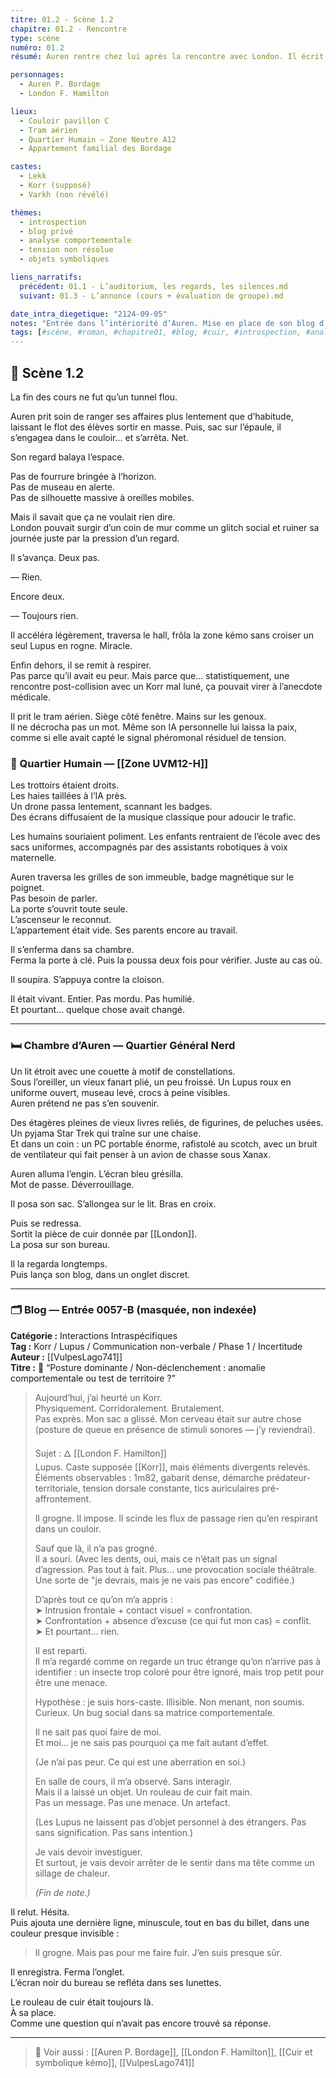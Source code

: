 ```yaml
---
titre: 01.2 - Scène 1.2
chapitre: 01.2 - Rencontre
type: scène
numéro: 01.2
résumé: Auren rentre chez lui après la rencontre avec London. Il écrit une entrée masquée sur son blog et analyse l’événement en détail.

personnages:
  - Auren P. Bordage
  - London F. Hamilton

lieux:
  - Couloir pavillon C
  - Tram aérien
  - Quartier Humain — Zone Neutre A12
  - Appartement familial des Bordage

castes:
  - Lekk
  - Korr (supposé)
  - Varkh (non révélé)

thèmes:
  - introspection
  - blog privé
  - analyse comportementale
  - tension non résolue
  - objets symboliques

liens_narratifs:
  précédent: 01.1 - L’auditorium, les regards, les silences.md
  suivant: 01.3 - L’annonce (cours + évaluation de groupe).md

date_intra_diegetique: "2124-09-05"
notes: "Entrée dans l’intériorité d’Auren. Mise en place de son blog d’analyse. L’objet laissé par London devient le premier totem de leur lien implicite. Scène capitale pour poser la voix intérieure d’Auren."
tags: [#scène, #roman, #chapitre01, #blog, #cuir, #introspection, #analyse, #relation_naissante]
---
```


## 📝 Scène 1.2

La fin des cours ne fut qu’un tunnel flou.

Auren prit soin de ranger ses affaires plus lentement que d’habitude, laissant le flot des élèves sortir en masse. Puis, sac sur l’épaule, il s’engagea dans le couloir… et s’arrêta. Net.

Son regard balaya l’espace.

Pas de fourrure bringée à l’horizon.  
Pas de museau en alerte.  
Pas de silhouette massive à oreilles mobiles.

Mais il savait que ça ne voulait rien dire.  
London pouvait surgir d’un coin de mur comme un glitch social et ruiner sa journée juste par la pression d’un regard.

Il s’avança. Deux pas.

— Rien.

Encore deux.

— Toujours rien.

Il accéléra légèrement, traversa le hall, frôla la zone kémo sans croiser un seul Lupus en rogne. Miracle.

Enfin dehors, il se remit à respirer.  
Pas parce qu’il avait eu peur. Mais parce que... statistiquement, une rencontre post-collision avec un Korr mal luné, ça pouvait virer à l’anecdote médicale.

Il prit le tram aérien. Siège côté fenêtre. Mains sur les genoux.  
Il ne décrocha pas un mot. Même son IA personnelle lui laissa la paix, comme si elle avait capté le signal phéromonal résiduel de tension.

### 📍 Quartier Humain — [[Zone UVM12-H]]

Les trottoirs étaient droits.  
Les haies taillées à l’IA près.  
Un drone passa lentement, scannant les badges.  
Des écrans diffusaient de la musique classique pour adoucir le trafic.

Les humains souriaient poliment. Les enfants rentraient de l’école avec des sacs uniformes, accompagnés par des assistants robotiques à voix maternelle.

Auren traversa les grilles de son immeuble, badge magnétique sur le poignet.  
Pas besoin de parler.  
La porte s’ouvrit toute seule.  
L’ascenseur le reconnut.  
L’appartement était vide. Ses parents encore au travail.

Il s’enferma dans sa chambre.  
Ferma la porte à clé. Puis la poussa deux fois pour vérifier. Juste au cas où.

Il soupira. S’appuya contre la cloison.

Il était vivant. Entier. Pas mordu. Pas humilié.  
Et pourtant... quelque chose avait changé.

---

### 🛏️ Chambre d’Auren — Quartier Général Nerd

Un lit étroit avec une couette à motif de constellations.  
Sous l’oreiller, un vieux fanart plié, un peu froissé. Un Lupus roux en uniforme ouvert, museau levé, crocs à peine visibles.  
Auren prétend ne pas s’en souvenir.

Des étagères pleines de vieux livres reliés, de figurines, de peluches usées.  
Un pyjama Star Trek qui traîne sur une chaise.  
Et dans un coin : un PC portable énorme, rafistolé au scotch, avec un bruit de ventilateur qui fait penser à un avion de chasse sous Xanax.

Auren alluma l’engin. L’écran bleu grésilla.  
Mot de passe. Déverrouillage.

Il posa son sac. S’allongea sur le lit. Bras en croix.

Puis se redressa.  
Sortit la pièce de cuir donnée par [[London]].  
La posa sur son bureau.

Il la regarda longtemps.  
Puis lança son blog, dans un onglet discret.

---

### 🗂️ Blog — Entrée 0057-B (masquée, non indexée)

**Catégorie :** Interactions Intraspécifiques  
**Tag :** Korr / Lupus / Communication non-verbale / Phase 1 / Incertitude  
**Auteur :** [[VulpesLago741]]  
**Titre :** 📎 “Posture dominante / Non-déclenchement : anomalie comportementale ou test de territoire ?”

> Aujourd’hui, j’ai heurté un Korr.  
> Physiquement. Corridoralement. Brutalement.  
> Pas exprès. Mon sac a glissé. Mon cerveau était sur autre chose (posture de queue en présence de stimuli sonores — j’y reviendrai).  
>
> Sujet : 🜂 [[London F. Hamilton]]  
> Lupus. Caste supposée [[Korr]], mais éléments divergents relevés.  
> Éléments observables : 1m82, gabarit dense, démarche prédateur-territoriale, tension dorsale constante, tics auriculaires pré-affrontement.  
>
> Il grogne. Il impose. Il scinde les flux de passage rien qu’en respirant dans un couloir.  
>
> Sauf que là, il n’a pas grogné.  
> Il a souri. (Avec les dents, oui, mais ce n’était pas un signal d’agression. Pas tout à fait. Plus… une provocation sociale théâtrale. Une sorte de "je devrais, mais je ne vais pas encore" codifiée.)  
>
> D’après tout ce qu’on m’a appris :  
> ➤ Intrusion frontale + contact visuel = confrontation.  
> ➤ Confrontation + absence d’excuse (ce qui fut mon cas) = conflit.  
> ➤ Et pourtant… rien.  
>
> Il est reparti.  
> Il m’a regardé comme on regarde un truc étrange qu’on n’arrive pas à identifier : un insecte trop coloré pour être ignoré, mais trop petit pour être une menace.  
>
> Hypothèse : je suis hors-caste. Illisible. Non menant, non soumis. Curieux. Un bug social dans sa matrice comportementale.  
>
> Il ne sait pas quoi faire de moi.  
> Et moi… je ne sais pas pourquoi ça me fait autant d’effet.  
>
> (Je n’ai pas peur. Ce qui est une aberration en soi.)  
>
> En salle de cours, il m’a observé. Sans interagir.  
> Mais il a laissé un objet. Un rouleau de cuir fait main.  
> Pas un message. Pas une menace. Un artefact.  
>
> (Les Lupus ne laissent pas d’objet personnel à des étrangers. Pas sans signification. Pas sans intention.)  
>
> Je vais devoir investiguer.  
> Et surtout, je vais devoir arrêter de le sentir dans ma tête comme un sillage de chaleur.  
>
> *(Fin de note.)*

Il relut. Hésita.  
Puis ajouta une dernière ligne, minuscule, tout en bas du billet, dans une couleur presque invisible :

> Il grogne. Mais pas pour me faire fuir. J’en suis presque sûr.

Il enregistra. Ferma l’onglet.  
L’écran noir du bureau se refléta dans ses lunettes.

Le rouleau de cuir était toujours là.  
À sa place.  
Comme une question qui n’avait pas encore trouvé sa réponse.

---

> 🔗 Voir aussi : [[Auren P. Bordage]], [[London F. Hamilton]], [[Cuir et symbolique kémo]], [[VulpesLago741]]
